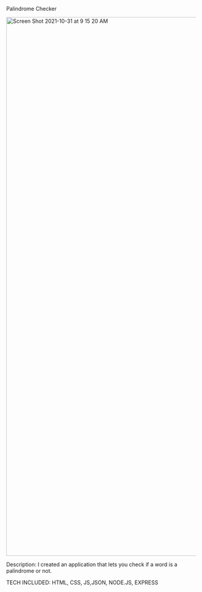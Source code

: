 Palindrome Checker

<img width="1433" alt="Screen Shot 2021-10-31 at 9 15 20 AM" src="https://user-images.githubusercontent.com/88952205/139585291-bc9feb41-06cc-449d-a4bc-8edb57126b86.png">

Description: I created an application that lets you check if a word is a palindrome or not.

TECH INCLUDED: HTML, CSS, JS,JSON, NODE.JS, EXPRESS
